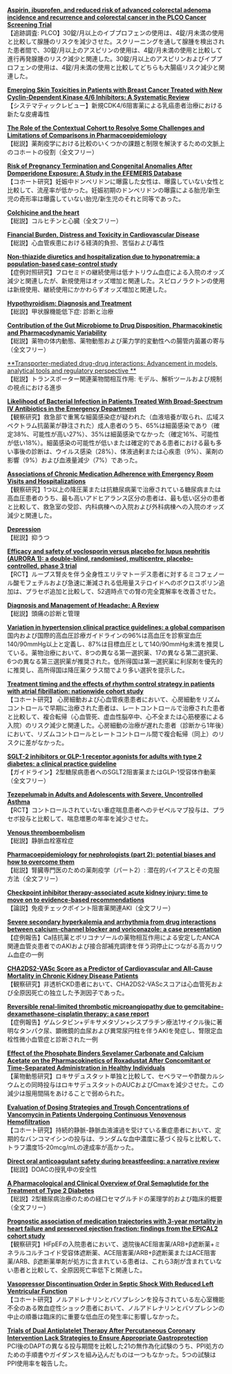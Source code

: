 [**Aspirin, ibuprofen, and reduced risk of advanced colorectal adenoma incidence and recurrence and colorectal cancer in the PLCO Cancer Screening Trial**](https://pubmed.ncbi.nlm.nih.gov/33974712/)  
【追跡調査: PLCO】30錠/月以上のイブプロフェンの使用は、4錠/月未満の使用と比較して腺腫のリスクを減少させた。スクリーニングを通して腺腫を検出された患者間で、30錠/月以上のアスピリンの使用は、4錠/月未満の使用と比較して進行再発腺腫のリスク減少と関連した。30錠/月以上のアスピリンおよびイブプロフェンの使用は、4錠/月未満の使用と比較してどちらも大腸癌リスク減少と関連した。

[**Emerging Skin Toxicities in Patients with Breast Cancer Treated with New Cyclin-Dependent Kinase 4/6 Inhibitors: A Systematic Review**](https://pubmed.ncbi.nlm.nih.gov/33959899/)  
【システマティックレビュー】新規CDK4/6阻害薬による乳癌患者治療における新たな皮膚毒性

[**The Role of the Contextual Cohort to Resolve Some Challenges and Limitations of Comparisons in Pharmacoepidemiology**](https://pubmed.ncbi.nlm.nih.gov/33961212/)  
【総説】薬剤疫学における比較のいくつかの課題と制限を解決するための文脈上のコホートの役割（全文フリー）

[**Risk of Pregnancy Termination and Congenital Anomalies After Domperidone Exposure: A Study in the EFEMERIS Database**](https://pubmed.ncbi.nlm.nih.gov/33970448/)  
【コホート研究】妊娠中ドンペリドンに曝露した女性は、曝露していない女性と比較して、流産率が低かった。妊娠初期のドンペリドンの曝露による胎児/新生児の奇形率は曝露していない胎児/新生児のそれと同等であった。

[**Colchicine and the heart**](https://pubmed.ncbi.nlm.nih.gov/33961006/)  
【総説】コルヒチンと心臓（全文フリー）

[**Financial Burden, Distress and Toxicity in Cardiovascular Disease**](https://pubmed.ncbi.nlm.nih.gov/33961830/)  
【総説】心血管疾患における経済的負担、苦悩および毒性

[**Non-thiazide diuretics and hospitalization due to hyponatremia: a population-based case-control study**](https://pubmed.ncbi.nlm.nih.gov/33978246/)  
【症例対照研究】フロセミドの継続使用は低ナトリウム血症による入院のオッズ減少と関連したが、新規使用はオッズ増加と関連した。スピロノラクトンの使用は新規使用、継続使用にかかわらずオッズ増加と関連した。

[**Hypothyroidism: Diagnosis and Treatment**](https://pubmed.ncbi.nlm.nih.gov/33983002/)  
【総説】甲状腺機能低下症: 診断と治療

[**Contribution of the Gut Microbiome to Drug Disposition, Pharmacokinetic and Pharmacodynamic Variability**](https://pubmed.ncbi.nlm.nih.gov/33959897/)  
【総説】薬物の体内動態、薬物動態および薬力学的変動性への腸管内菌叢の寄与（全文フリー）

[**Transporter-mediated drug-drug interactions: Advancement in models, analytical tools and regulatory perspective
**](https://pubmed.ncbi.nlm.nih.gov/33980079/)  
【総説】トランスポーター関連薬物間相互作用: モデル、解析ツールおよび規制の視点における進歩

[**Likelihood of Bacterial Infection in Patients Treated With Broad-Spectrum IV Antibiotics in the Emergency Department**](https://pubmed.ncbi.nlm.nih.gov/33967206/)  
【観察研究】救急部で重篤な細菌感染症が疑われた（血液培養が取られ、広域スペクトラム抗菌薬が静注された）成人患者のうち、65%は細菌感染であり（確定38%、可能性が高い27%）、35%は細菌感染でなかった（確定16%、可能性が低い18%）。細菌感染の可能性が低いまたは確定的である患者における最も多い事後の診断は、ウイルス感染（28%）、体液過剰または心疾患（9%）、薬剤の影響（9%）および血液量減少（7%）であった。

[**Associations of Chronic Medication Adherence with Emergency Room Visits and Hospitalizations**](https://pubmed.ncbi.nlm.nih.gov/33959881/)  
【観察研究】1つ以上の降圧薬または抗糖尿病薬で治療されている糖尿病または高血圧患者のうち、最も高いアドヒアランス区分の患者は、最も低い区分の患者と比較して、救急室の受診、内科病棟への入院および外科病棟への入院のオッズ減少と関連した。

[**Depression**](https://pubmed.ncbi.nlm.nih.gov/33971098/)  
【総説】抑うつ

[**Efficacy and safety of voclosporin versus placebo for lupus nephritis (AURORA 1): a double-blind, randomised, multicentre, placebo-controlled, phase 3 trial**](https://pubmed.ncbi.nlm.nih.gov/33971155/)  
【RCT】ループス腎炎を伴う全身性エリテマトーデス患者に対するミコフェノール酸モフェチルおよび急速に漸減される低用量ステロイドへのボクロスポリン追加は、プラセボ追加と比較して、52週時点での腎の完全寛解率を改善させた。

[**Diagnosis and Management of Headache: A Review**](https://pubmed.ncbi.nlm.nih.gov/33974014/)  
【総説】頭痛の診断と管理

[**Variation in hypertension clinical practice guidelines: a global comparison**](https://pubmed.ncbi.nlm.nih.gov/33975593/)  
国内および国際的高血圧診療ガイドラインの96%は高血圧を診察室血圧140/90mmHg以上と定義し、87%は目標血圧として140/90mmHg未満を推奨している。薬物治療において、8つの異なる第一選択薬、17の異なる第二選択薬、6つの異なる第三選択薬が推奨された。低所得国は第一選択薬に利尿剤を優先的に推奨し、高所得国は降圧薬クラス間でより多い選択を提示した。

[**Treatment timing and the effects of rhythm control strategy in patients with atrial fibrillation: nationwide cohort study**](https://pubmed.ncbi.nlm.nih.gov/33975876/)  
【コホート研究】 心房細動および心血管疾患患者において、心房細動をリズムコントロールで早期に治療された患者は、レートコントロールで治療された患者と比較して、複合転帰（心血管死、虚血性脳卒中、心不全または心筋梗塞による入院）のリスク減少と関連した。心房細動の治療が遅れた患者（診断から1年後）において、リズムコントロールとレートコントロール間で複合転帰（同上）のリスクに差がなかった。

[**SGLT-2 inhibitors or GLP-1 receptor agonists for adults with type 2 diabetes: a clinical practice guideline**](https://pubmed.ncbi.nlm.nih.gov/33975892/)  
【ガイドライン】2型糖尿病患者へのSGLT2阻害薬またはGLP-1受容体作動薬（全文フリー）

[**Tezepelumab in Adults and Adolescents with Severe, Uncontrolled Asthma**](https://pubmed.ncbi.nlm.nih.gov/33979488/)  
【RCT】コントロールされていない重症喘息患者へのテゼペルマブ投与は、プラセボ投与と比較して、喘息増悪の年率を減少させた。

[**Venous thromboembolism**](https://pubmed.ncbi.nlm.nih.gov/33984268/)  
【総説】静脈血栓塞栓症

[**Pharmacoepidemiology for nephrologists (part 2): potential biases and how to overcome them**](https://pubmed.ncbi.nlm.nih.gov/33959262/)  
【総説】腎臓専門医のための薬剤疫学（パート2）: 潜在的バイアスとその克服方法（全文フリー）

[**Checkpoint inhibitor therapy-associated acute kidney injury: time to move on to evidence-based recommendations**](https://pubmed.ncbi.nlm.nih.gov/33970161/)  
【論説】免疫チェックポイント阻害薬関連AKI（全文フリー）

[**Severe secondary hyperkalemia and arrhythmia from drug interactions between calcium-channel blocker and voriconazole: a case presentation**](https://pubmed.ncbi.nlm.nih.gov/33971831/)  
【症例報告】Ca拮抗薬とボリコナゾールの薬物相互作用による安定したANCA関連血管炎患者でのAKIおよび接合部補充調律を伴う洞停止につながる高カリウム血症の一例

[**CHA2DS2-VASc Score as a Predictor of Cardiovascular and All-Cause Mortality in Chronic Kidney Disease Patients**](https://pubmed.ncbi.nlm.nih.gov/33975308/)  
【観察研究】非透析CKD患者において、CHA2DS2-VAScスコアは心血管死および全原因死亡の独立した予測因子であった。

[**Reversible renal-limited thrombotic microangiopathy due to gemcitabine-dexamethasone-cisplatin therapy: a case report**](https://pubmed.ncbi.nlm.nih.gov/33980166/)  
【症例報告】ゲムシタビン+デキサメタゾン+シスプラチン療法1サイクル後に著明なタンパク尿、顕微鏡的血尿および異常尿円柱を伴うAKIを発症し、腎限定血栓性微小血管症と診断された一例

[**Effect of the Phosphate Binders Sevelamer Carbonate and Calcium Acetate on the Pharmacokinetics of Roxadustat After Concomitant or Time-Separated Administration in Healthy Individuals**](https://pubmed.ncbi.nlm.nih.gov/33962762/)  
【薬物動態研究】ロキサデュスタット単独と比較して、セベラマーや酢酸カルシウムとの同時投与はロキサデュスタットのAUCおよびCmaxを減少させた。この減少は服用間隔をあけることで弱められた。

[**Evaluation of Dosing Strategies and Trough Concentrations of Vancomycin in Patients Undergoing Continuous Venovenous Hemofiltration**](https://pubmed.ncbi.nlm.nih.gov/33963536/)  
【コホート研究】持続的静脈-静脈血液濾過を受けている重症患者において、定期的なバンコマイシンの投与は、ランダムな血中濃度に基づく投与と比較して、トラフ濃度15-20mcg/mLの達成率が高かった。

[**Direct oral anticoagulant safety during breastfeeding: a narrative review**](https://pubmed.ncbi.nlm.nih.gov/33963877/)  
【総説】DOACの授乳中の安全性

[**A Pharmacological and Clinical Overview of Oral Semaglutide for the Treatment of Type 2 Diabetes**](https://pubmed.ncbi.nlm.nih.gov/33964002/)  
【総説】2型糖尿病治療のための経口セマグルチドの薬理学的および臨床的概要（全文フリー）

[**Prognostic association of medication trajectories with 3-year mortality in heart failure and preserved ejection fraction: findings from the EPICAL2 cohort study**](https://pubmed.ncbi.nlm.nih.gov/33970296/)  
【観察研究】HFpEFの入院患者において、退院後ACE阻害薬/ARB+β遮断薬+ミネラルコルチコイド受容体遮断薬、ACE阻害薬/ARB+β遮断薬またはACE阻害薬/ARB、β遮断薬単剤が処方に含まれている患者は、これら3剤が含まれていない患者と比較して、全原因死亡率低下と関連した。

[**Vasopressor Discontinuation Order in Septic Shock With Reduced Left Ventricular Function**](https://pubmed.ncbi.nlm.nih.gov/33977793/)  
【コホート研究】ノルアドレナリンとバソプレシンを投与されている左心室機能不全のある敗血症性ショック患者において、ノルアドレナリンとバソプレシンの中止の順番は臨床的に重要な低血圧の発生率に影響しなかった。

[**Trials of Dual Antiplatelet Therapy After Percutaneous Coronary Intervention Lack Strategies to Ensure Appropriate Gastroprotection**](https://pubmed.ncbi.nlm.nih.gov/33982954/)  
PCI後のDAPTの異なる投与期間を比較した21の無作為化試験のうち、PPI処方のための手順書やガイダンスを組み込んだものは一つもなかった。5つの試験はPPI使用率を報告した。
